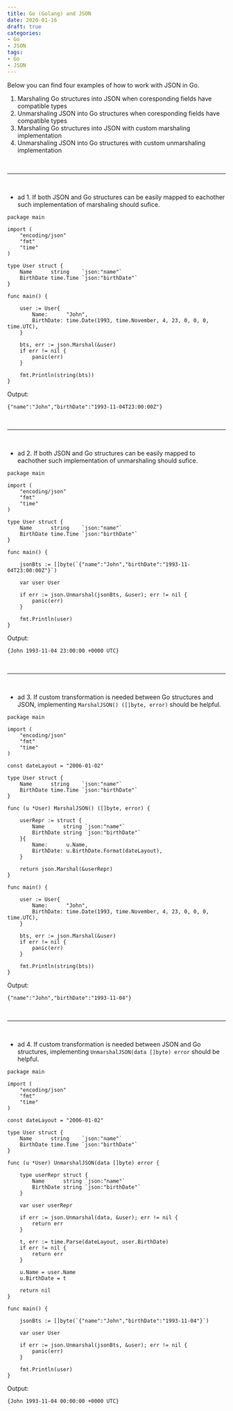 ```yaml
---
title: Go (Golang) and JSON   
date: 2020-01-16
draft: true
categories:
- Go
- JSON
tags:
- Go
- JSON
---
```


Below you can find four examples of how to work with JSON in Go.

1. Marshaling Go structures into JSON when coresponding fields have compatible types 
2. Unmarshaling JSON into Go structures when coresponding fields have compatible types
3. Marshaling Go structures into JSON with custom marshaling implementation 
4. Unmarshaling JSON into Go structures with custom unmarshaling implementation 

<br/>

---  

<br/>

- ad 1. If both JSON and Go structures can be easily mapped to eachother such implementation of marshaling should sufice. 

```
package main

import (
	"encoding/json"
	"fmt"
	"time"
)

type User struct {
	Name      string    `json:"name"`
	BirthDate time.Time `json:"birthDate"`
}

func main() {

	user := User{
		Name:      "John",
		BirthDate: time.Date(1993, time.November, 4, 23, 0, 0, 0, time.UTC),
	}

	bts, err := json.Marshal(&user)
	if err != nil {
		panic(err)
	}

	fmt.Println(string(bts))
}
```

Output:
```
{"name":"John","birthDate":"1993-11-04T23:00:00Z"}
```

<br/>

---  

<br/>

- ad 2. If both JSON and Go structures can be easily mapped to eachother such implementation of unmarshaling should sufice. 

```
package main

import (
	"encoding/json"
	"fmt"
	"time"
)

type User struct {
	Name      string    `json:"name"`
	BirthDate time.Time `json:"birthDate"`
}

func main() {

	jsonBts := []byte(`{"name":"John","birthDate":"1993-11-04T23:00:00Z"}`)

	var user User

	if err := json.Unmarshal(jsonBts, &user); err != nil {
		panic(err)
	}

	fmt.Println(user)
}
```

Output: 
```
{John 1993-11-04 23:00:00 +0000 UTC}
```

<br/>

---  

<br/>

- ad 3. If custom transformation is needed between Go structures and JSON, implementing `MarshalJSON() ([]byte, error)` should be helpful. 

```
package main

import (
	"encoding/json"
	"fmt"
	"time"
)

const dateLayout = "2006-01-02"

type User struct {
	Name      string    `json:"name"`
	BirthDate time.Time `json:"birthDate"`
}

func (u *User) MarshalJSON() ([]byte, error) {

	userRepr := struct {
		Name      string `json:"name"`
		BirthDate string `json:"birthDate"`
	}{
		Name:      u.Name,
		BirthDate: u.BirthDate.Format(dateLayout),
	}

	return json.Marshal(&userRepr)
}

func main() {

	user := User{
		Name:      "John",
		BirthDate: time.Date(1993, time.November, 4, 23, 0, 0, 0, time.UTC),
	}

	bts, err := json.Marshal(&user)
	if err != nil {
		panic(err)
	}

	fmt.Println(string(bts))
}
```

Output:
```
{"name":"John","birthDate":"1993-11-04"}
```

<br/>

---  

<br/>

- ad 4. If custom transformation is needed between JSON and Go structures, implementing `UnmarshalJSON(data []byte) error` should be helpful. 

```
package main

import (
	"encoding/json"
	"fmt"
	"time"
)

const dateLayout = "2006-01-02"

type User struct {
	Name      string    `json:"name"`
	BirthDate time.Time `json:"birthDate"`
}

func (u *User) UnmarshalJSON(data []byte) error {

	type userRepr struct {
		Name      string `json:"name"`
		BirthDate string `json:"birthDate"`
	}

	var user userRepr

	if err := json.Unmarshal(data, &user); err != nil {
		return err
	}

	t, err := time.Parse(dateLayout, user.BirthDate)
	if err != nil {
		return err
	}

	u.Name = user.Name
	u.BirthDate = t

	return nil
}

func main() {

	jsonBts := []byte(`{"name":"John","birthDate":"1993-11-04"}`)

	var user User

	if err := json.Unmarshal(jsonBts, &user); err != nil {
		panic(err)
	}

	fmt.Println(user)
}
```

Output:
```
{John 1993-11-04 00:00:00 +0000 UTC}
```